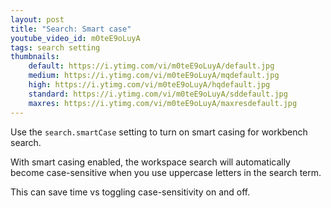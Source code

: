 ```yaml
---
layout: post
title: "Search: Smart case"
youtube_video_id: m0teE9oLuyA
tags: search setting
thumbnails:
    default: https://i.ytimg.com/vi/m0teE9oLuyA/default.jpg
    medium: https://i.ytimg.com/vi/m0teE9oLuyA/mqdefault.jpg
    high: https://i.ytimg.com/vi/m0teE9oLuyA/hqdefault.jpg
    standard: https://i.ytimg.com/vi/m0teE9oLuyA/sddefault.jpg
    maxres: https://i.ytimg.com/vi/m0teE9oLuyA/maxresdefault.jpg
---
```


Use the `search.smartCase` setting to turn on smart casing for workbench search.

With smart casing enabled, the workspace search will automatically become  case-sensitive when you use uppercase letters in the search term.

This can save time vs toggling case-sensitivity on and off.